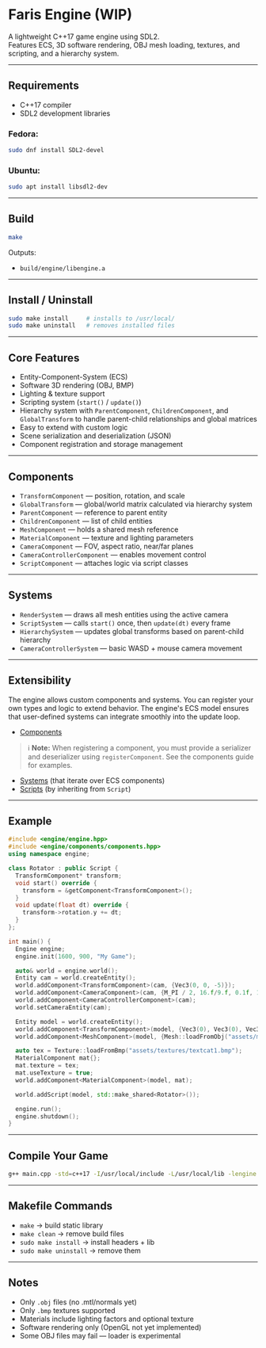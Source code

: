 # Faris Engine (WIP)

A lightweight C++17 game engine using SDL2.  
Features ECS, 3D software rendering, OBJ mesh loading, textures, and scripting, and a hierarchy system.

---

## Requirements

- C++17 compiler  
- SDL2 development libraries  

### Fedora:
```sh
sudo dnf install SDL2-devel
```

### Ubuntu:
```sh
sudo apt install libsdl2-dev
```

---

## Build

```sh
make
```

Outputs:  
- `build/engine/libengine.a`

---

## Install / Uninstall

```sh
sudo make install     # installs to /usr/local/
sudo make uninstall   # removes installed files
```

---

## Core Features

- Entity-Component-System (ECS)
- Software 3D rendering (OBJ, BMP)
- Lighting & texture support
- Scripting system (`start()` / `update()`)
- Hierarchy system with `ParentComponent`, `ChildrenComponent`, and `GlobalTransform` to handle parent-child relationships and global matrices
- Easy to extend with custom logic
- Scene serialization and deserialization (JSON)
- Component registration and storage management

---

## Components

- `TransformComponent` — position, rotation, and scale 
- `GlobalTransform` — global/world matrix calculated via hierarchy system
- `ParentComponent` — reference to parent entity
- `ChildrenComponent` — list of child entities
- `MeshComponent` — holds a shared mesh reference 
- `MaterialComponent` — texture and lighting parameters 
- `CameraComponent` — FOV, aspect ratio, near/far planes 
- `CameraControllerComponent` — enables movement control 
- `ScriptComponent` — attaches logic via script classes 

---

## Systems

- `RenderSystem` — draws all mesh entities using the active camera 
- `ScriptSystem` — calls `start()` once, then `update(dt)` every frame 
- `HierarchySystem` — updates global transforms based on parent-child hierarchy
- `CameraControllerSystem` — basic WASD + mouse camera movement 

---

## Extensibility

The engine allows custom components and systems.
You can register your own types and logic to extend behavior.
The engine's ECS model ensures that user-defined systems can integrate smoothly into the update loop.
- [Components](docs/components.md)
> ℹ️ **Note:** When registering a component, you must provide a serializer and deserializer using `registerComponent`. See the components guide for examples.
- [Systems](docs/systems.md) (that iterate over ECS components)
- [Scripts](docs/scripts.md) (by inheriting from `Script`)

---

## Example

```cpp
#include <engine/engine.hpp>
#include <engine/components/components.hpp>
using namespace engine;

class Rotator : public Script {
  TransformComponent* transform;
  void start() override {
    transform = &getComponent<TransformComponent>();
  }
  void update(float dt) override {
    transform->rotation.y += dt;
  }
};

int main() {
  Engine engine;
  engine.init(1600, 900, "My Game");

  auto& world = engine.world();
  Entity cam = world.createEntity();
  world.addComponent<TransformComponent>(cam, {Vec3(0, 0, -5)});
  world.addComponent<CameraComponent>(cam, {M_PI / 2, 16.f/9.f, 0.1f, 100.f});
  world.addComponent<CameraControllerComponent>(cam);
  world.setCameraEntity(cam);

  Entity model = world.createEntity();
  world.addComponent<TransformComponent>(model, {Vec3(0), Vec3(0), Vec3(0.01f)});
  world.addComponent<MeshComponent>(model, {Mesh::loadFromObj("assets/models/cat.obj")});

  auto tex = Texture::loadFromBmp("assets/textures/textcat1.bmp");
  MaterialComponent mat{};
  mat.texture = tex;
  mat.useTexture = true;
  world.addComponent<MaterialComponent>(model, mat);

  world.addScript(model, std::make_shared<Rotator>());

  engine.run();
  engine.shutdown();
}
```

---

## Compile Your Game

```sh
g++ main.cpp -std=c++17 -I/usr/local/include -L/usr/local/lib -lengine `sdl2-config --cflags --libs` -o game
```

---

## Makefile Commands

- `make` → build static library  
- `make clean` → remove build files  
- `sudo make install` → install headers + lib  
- `sudo make uninstall` → remove them  

---

## Notes

- Only `.obj` files (no .mtl/normals yet) 
- Only `.bmp` textures supported 
- Materials include lighting factors and optional texture
- Software rendering only (OpenGL not yet implemented) 
- Some OBJ files may fail — loader is experimental 


